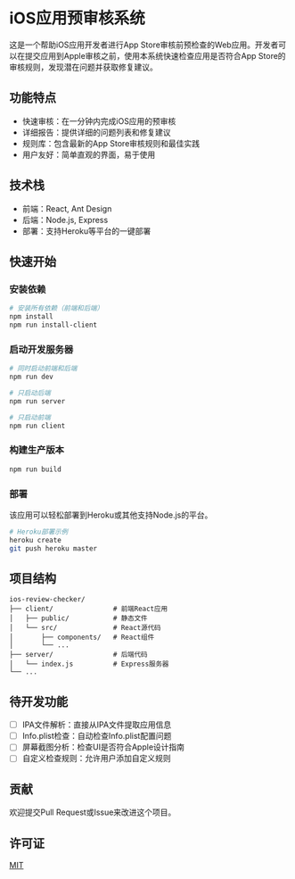 # iOS应用预审核系统

这是一个帮助iOS应用开发者进行App Store审核前预检查的Web应用。开发者可以在提交应用到Apple审核之前，使用本系统快速检查应用是否符合App Store的审核规则，发现潜在问题并获取修复建议。

## 功能特点

- 快速审核：在一分钟内完成iOS应用的预审核
- 详细报告：提供详细的问题列表和修复建议
- 规则库：包含最新的App Store审核规则和最佳实践
- 用户友好：简单直观的界面，易于使用

## 技术栈

- 前端：React, Ant Design
- 后端：Node.js, Express
- 部署：支持Heroku等平台的一键部署

## 快速开始

### 安装依赖

```bash
# 安装所有依赖（前端和后端）
npm install
npm run install-client
```

### 启动开发服务器

```bash
# 同时启动前端和后端
npm run dev

# 只启动后端
npm run server

# 只启动前端
npm run client
```

### 构建生产版本

```bash
npm run build
```

### 部署

该应用可以轻松部署到Heroku或其他支持Node.js的平台。

```bash
# Heroku部署示例
heroku create
git push heroku master
```

## 项目结构

```
ios-review-checker/
├── client/               # 前端React应用
│   ├── public/           # 静态文件
│   └── src/              # React源代码
│       ├── components/   # React组件
│       └── ...
├── server/               # 后端代码
│   └── index.js          # Express服务器
└── ...
```

## 待开发功能

- [ ] IPA文件解析：直接从IPA文件提取应用信息
- [ ] Info.plist检查：自动检查Info.plist配置问题
- [ ] 屏幕截图分析：检查UI是否符合Apple设计指南
- [ ] 自定义检查规则：允许用户添加自定义规则

## 贡献

欢迎提交Pull Request或Issue来改进这个项目。

## 许可证

[MIT](LICENSE) 